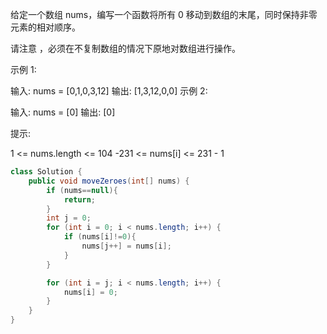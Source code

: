 给定一个数组 nums，编写一个函数将所有 0 移动到数组的末尾，同时保持非零元素的相对顺序。

请注意 ，必须在不复制数组的情况下原地对数组进行操作。

 

示例 1:

输入: nums = [0,1,0,3,12]
输出: [1,3,12,0,0]
示例 2:

输入: nums = [0]
输出: [0]


提示:

1 <= nums.length <= 104
-231 <= nums[i] <= 231 - 1

```java
class Solution {
    public void moveZeroes(int[] nums) {
        if (nums==null){
            return;
        }
        int j = 0;
        for (int i = 0; i < nums.length; i++) {
            if (nums[i]!=0){
                nums[j++] = nums[i];
            }
        }

        for (int i = j; i < nums.length; i++) {
            nums[i] = 0;
        }
    }
}
```


